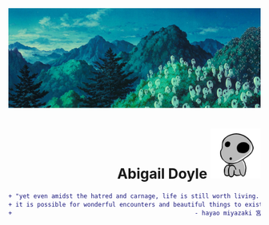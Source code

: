 <!--
**abbeydoyle/abbeydoyle** is a ✨ _special_ ✨ repository because its `README.md` (this file) appears on your GitHub profile.

Here are some ideas to get you started:

- 🔭 I’m currently working on ...
- 🌱 I’m currently learning ...
- 👯 I’m looking to collaborate on ...
- 🤔 I’m looking for help with ...
- 💬 Ask me about ...
- 📫 How to reach me: ...
- 😄 Pronouns: ...
- ⚡ Fun fact: ...
-->

<img src="./assets/kodama.jpg" width="1200" height="200">
<h1 align="right">
Abigail Doyle
<img src="./assets/giphyj.gif" width="100" height="100">
</h1>

```diff
+ "yet even amidst the hatred and carnage, life is still worth living. 
+ it is possible for wonderful encounters and beautiful things to exist."
+                                                   - hayao miyazaki 宮崎 駿
```

